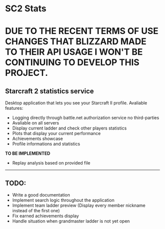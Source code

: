 # SC2 Stats

# DUE TO THE RECENT TERMS OF USE CHANGES THAT BLIZZARD MADE TO THEIR API USAGE I WON'T BE CONTINUING TO DEVELOP THIS PROJECT.

## Starcraft 2 statistics service
Desktop application that lets you see your Starcraft II profile.
Avaliable features:
* Logging directly through battle.net authorization service no third-parties
* Avaliable on all servers
* Display current ladder and check other players statistics
* Plots that display your current performance
* Achievements showcase
* Profile informations and statistics

**TO BE IMPLEMENTED**
* Replay analysis based on provided file
---

## TODO:

-   Write a good documentation
-   Implement search logic throughout the application
-   Implement team ladder preview (Display every member nickname instead of the first one)
-   Fix earned achievements display
-   Handle situation when grandmaster ladder is not yet open
